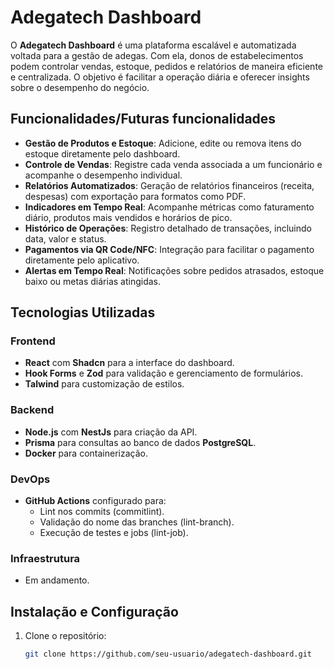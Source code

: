 # Adegatech Dashboard

O **Adegatech Dashboard** é uma plataforma escalável e automatizada voltada para a gestão de adegas. Com ela, donos de estabelecimentos podem controlar vendas, estoque, pedidos e relatórios de maneira eficiente e centralizada. O objetivo é facilitar a operação diária e oferecer insights sobre o desempenho do negócio.

## Funcionalidades/Futuras funcionalidades

- **Gestão de Produtos e Estoque**: Adicione, edite ou remova itens do estoque diretamente pelo dashboard.
- **Controle de Vendas**: Registre cada venda associada a um funcionário e acompanhe o desempenho individual.
- **Relatórios Automatizados**: Geração de relatórios financeiros (receita, despesas) com exportação para formatos como PDF.
- **Indicadores em Tempo Real**: Acompanhe métricas como faturamento diário, produtos mais vendidos e horários de pico.
- **Histórico de Operações**: Registro detalhado de transações, incluindo data, valor e status.
- **Pagamentos via QR Code/NFC**: Integração para facilitar o pagamento diretamente pelo aplicativo.
- **Alertas em Tempo Real**: Notificações sobre pedidos atrasados, estoque baixo ou metas diárias atingidas.

## Tecnologias Utilizadas

### Frontend
- **React** com **Shadcn** para a interface do dashboard.
- **Hook Forms** e **Zod** para validação e gerenciamento de formulários.
- **Talwind** para customização de estilos.

### Backend
- **Node.js** com **NestJs** para criação da API.
- **Prisma** para consultas ao banco de dados **PostgreSQL**.
- **Docker** para containerização.

### DevOps
- **GitHub Actions** configurado para:
  - Lint nos commits (commitlint).
  - Validação do nome das branches (lint-branch).
  - Execução de testes e jobs (lint-job).

### Infraestrutura
- Em andamento.

## Instalação e Configuração

1. Clone o repositório:
   ```bash
   git clone https://github.com/seu-usuario/adegatech-dashboard.git

